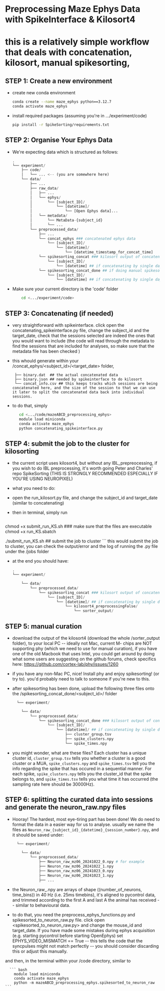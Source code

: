 # Preprocessing Maze Ephys Data with SpikeInterface & Kilosort4

# this is a relatively simple workflow that deals with concatenation, kilosort, manual spikesorting,

## STEP 1: Create a new environment
- create new conda environment 
    ``` bash 
    conda create --name maze_ephys python==3.12.7
    conda activate maze_ephys
    ```
- install required packages (assuming you're in .../experiment/code)
    ``` bash 
    pip install -r SpikeSorting/requirements.txt
    ```

## STEP 2: Organise Your Ephys Data

 - We're expecting data which is structured as follows:
    ```python
    .
    └── experiment/ 
        ├── code/ 
        │   └── ... <-- (you are somewhere here)
        └── data/ 
            ├── ... 
            ├── raw_data/
            │   ├── ...
            │   └── ephys/
            │       └── [subject_ID]/
            │           └── [datetime]/
            │               └── [Open Ephys data]...
            │   └── metadata/
            │       └── MetaData-{subject_id}
            │       └── ...
            └── preprocessed_data/
                ├── ...
                └── concat_ephys ### concatenated ephys data 
                    └── [subject_ID]/
                        └── [datetime]/
                            └── [datetime_timestamp_for_concat_time]
                └── spikesorting_concat ### kilosort output of concatenated ephys data 
                    └── [subject_ID]/
                        └── [datetime] ## if concatenating by single day 
                └── spikesorting_concat_done ## if doing manual spikesorting 
                    └── [subject_ID]/
                        └── [datetime] ## if concatenating by single day 
    ```

 - Make sure your current directory is the 'code' folder
    ``` bash
        cd <.../experiment/code>
    ```
    
## STEP 3: Concatenating (if needed)

 - very straightforward with spikeinterface. click open the concatenating_spikeinterface.py file, change the subject_id and the target_date, check that the sessions selected are indeed the ones that you would want to include (the code will read through the metadata to find the sessions that are included for analyses, so make sure that the metadata file has been checked )
 - this whould generate within your /concat_ephys/<subject_id>/<target_date> folder,

        ├── binary.dat  ## the actual concatenated data 
        ├── binary.json ## needed by spikeinterface to do kilosort 
        └── concat_info.csv ## this keeps tracks which sessions are being concatenated here, and the size of the session to that we can use it later to split the concatenated data back into individual sessions. 
 - to do that, simply 
     ``` bash
        cd <.../code/mazeABCD_preprocessing_ephys>
        module load miniconda
        conda activate maze_ephys
        python concatenating_spikeinterface.py 
    ```

 ## STEP 4: submit the job to the cluster for kilosorting 

 - the current script uses kilosort4, but without any IBL_prepreocessing, if you wish to do IBL preprocessing, it's worth going Peter and Charles' repo SpikeSorting (THIS IS STRONGLY RECOMMENDED ESPECIALLY IF YOU'RE USING NEUROPIXEL)
 - what you need to do: 

 - open the run_kilosort.py file, and change the subject_id and target_date (similar to concatenating)
 - then in terminal, simply run 

      ``` bash
chmod +x submit_run_KS.sh ### make sure that the files are executable 
chmod +x run_KS.sbatch 

./submit_run_KS.sh ## submit the job to cluster 
    ```
    this would submit the job to cluster, you can check the output/error and the log of running the .py file under the /jobs folder 

 - at the end you should have: 

    ```python
    .
    └── experiment/ 

        └── data/ 
            └── preprocessed_data/
                └── spikesorting_concat ### kilosort output of concatenated ephys data 
                    └── [subject_ID]/
                        └── [datetime]/ ## if concatenating by single day 
                            └── kilosort4_preprocessingFalse/
                                └── sorter_output/
    ```

## STEP 5: manual curation 

 - download the output of the kilosort4 (download the whole /sorter_output folder), to your local PC -- ideally not Mac, current M- chips are NOT supporting phy (which we need to use for manual curation), if you have one of the old Macbook that uses Intel, you could get around by doing what some users are suggesting on the github forums, check specifics here: https://github.com/cortex-lab/phy/issues/1260

 - if you have any non-Mac PC, nice! Install phy and enjoy spikesorting!  (or try to).  you'd probably need to talk to someone if you're new to this.

 - after spikesorting has been done, upload the following three files onto the /spikesorting_concat_done/<subject_id>/<datetime> folder

    ```python
      └── experiment/ 

        └── data/ 
            └── preprocessed_data/
                └── spikesorting_concat_done ### kilosort output of concatenated ephys data 
                    └── [subject_ID]/
                        └── [datetime]/ ## if concatenating by single day 
                            ├── cluster_group.tsv  
                            ├── spike_clusters.npy 
                            └── spike_times.npy  
    ```


 - you might wonder, what are these files? Each cluster has a unique cluster id, `cluster_group.tsv` tells you whether a cluster is a good cluster or a MUA, `spike_clusters.npy` and `spike_times.tsv` tell you the info regarding the spike that has occured in a sequential manner. For each spike, `spike_clusters.npy` tells you the cluster_id that the spike belongs to, and `spike_times.tsv` tells you what time it has occurred (the sampling rate here should be 30000Hz). 

 ## STEP 6: splitting the curated data into sessions and generate the neuron_raw.npy files 

  - Hooray! The hardest, most eye-tiring part has been done! We do need to format the data in a easier way for us to analyse. usually we name the files as  `Neuron_raw_{subject_id}_{datetime}_{session_number}.npy`, and it should be saved under: 

    ```python
      └── experiment/ 

        └── data/ 
            └── preprocessed_data/
                ├── Neuron_raw_mz06_20241022_0.npy # for example 
                ├── Neuron_raw_mz06_20241022_1.npy
                ├── Neuron_raw_mz06_20241023_0.npy
                ├── Neuron_raw_mz06_20241023_1.npy
                ├── ... 
    ```

 - the Neuron_raw_.npy are arrays of shape ((number_of_neurons, time_bins)) in 40 Hz (i.e. 25ms timebins), it's aligned to pycontrol data, and trimmed according to the first A and last A the animal has received -- similar to behavioural data. 

 - to do that, you need the preprocess_ephys_functions.py and spikesorted_to_neuron_raw.py file. click open <spikesorted_to_neuron_raw.py> and change the mouse_id and target_date. If you have made some mistakes during ephys acquisition (e.g. starting pycontrol before starting OpenEphys) set EPHYS_VIDEO_MISMATCH == True -- this tells the code that the syncpulses might not match perfectly -- you should consider discarding this or adjust this manually. 
 
 and then, in the terminal within your /code directory, similar to 

      

      ``` bash
        module load miniconda 
        conda activate maze_ephys 
        python -m mazeABCD_preprocessing_ephys.spikesorted_to_neuron_raw 
    ```





